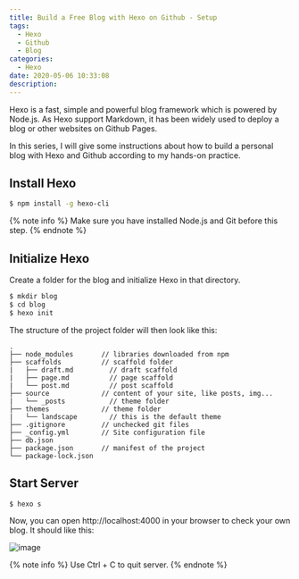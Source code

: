 ```yaml
---
title: Build a Free Blog with Hexo on Github - Setup
tags:
  - Hexo
  - Github
  - Blog
categories:
  - Hexo
date: 2020-05-06 10:33:08
description:
---
```




Hexo is a fast, simple and powerful blog framework which is powered by Node.js. As Hexo support Markdown, it has been widely used to deploy a blog or other websites on Github Pages.

In this series, I will give some instructions about how to build a personal blog with Hexo and Github according to my hands-on practice.

<!-- more -->
## Install Hexo
```bash
$ npm install -g hexo-cli
```
{% note info %}
Make sure you have installed Node.js and Git before this step. 
{% endnote %}
## Initialize Hexo
Create a folder for the blog and initialize Hexo in that directory.
```bash
$ mkdir blog
$ cd blog
$ hexo init
```
The structure of the project folder will then look like this:
```
.
├── node_modules       // libraries downloaded from npm
├── scaffolds          // scaffold folder
|   ├── draft.md         // draft scaffold
|   ├── page.md          // page scaffold
|   └── post.md          // post scaffold
├── source             // content of your site, like posts, img...
|   └── _posts           // theme folder
├── themes             // theme folder
|   └── landscape        // this is the default theme
├── .gitignore         // unchecked git files
├── _config.yml        // Site configuration file
├── db.json            
├── package.json       // manifest of the project
└── package-lock.json
```

## Start Server
```bash
$ hexo s
```

Now, you can open http://localhost:4000 in your browser to check your own blog. It should like this:

![image](https://live.staticflickr.com/65535/49857419726_c9236debe7_w_d.jpg)

{% note info %}
Use Ctrl + C to quit server.
{% endnote %}
 


